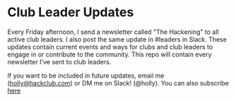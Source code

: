 # Club Leader Updates

Every Friday afternoon, I send a newsletter called "The Hackening" to all active club leaders. I also post the same update in #leaders in Slack. These updates contain current events and ways for clubs and club leaders to engage in or contribute to the community. This repo will contain every newsletter I've sent to club leaders.

If you want to be included in future updates, email me (holly@hackclub.com) or DM me on Slack! (@holly). You can also subscribe [here](https://airtable.com/shrehIGl77kf2cSPZ)
